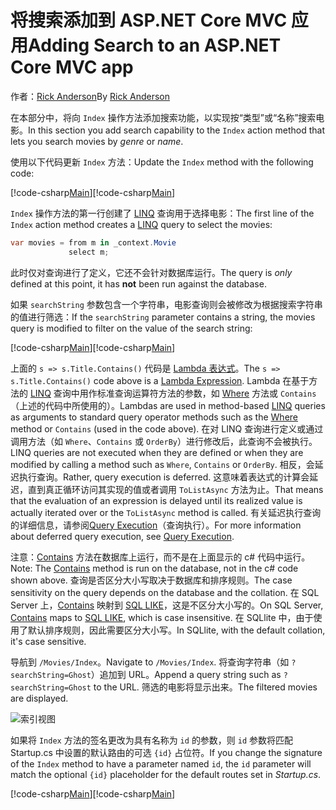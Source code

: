 # <a name="adding-search-to-an-aspnet-core-mvc-app"></a><span data-ttu-id="bfdc4-101">将搜索添加到 ASP.NET Core MVC 应用</span><span class="sxs-lookup"><span data-stu-id="bfdc4-101">Adding Search to an ASP.NET Core MVC app</span></span>

<span data-ttu-id="bfdc4-102">作者：[Rick Anderson](https://twitter.com/RickAndMSFT)</span><span class="sxs-lookup"><span data-stu-id="bfdc4-102">By [Rick Anderson](https://twitter.com/RickAndMSFT)</span></span>

<span data-ttu-id="bfdc4-103">在本部分中，将向 `Index` 操作方法添加搜索功能，以实现按“类型”或“名称”搜索电影。</span><span class="sxs-lookup"><span data-stu-id="bfdc4-103">In this section you add search capability to the `Index` action method that lets you search movies by *genre* or *name*.</span></span>

<span data-ttu-id="bfdc4-104">使用以下代码更新 `Index` 方法：</span><span class="sxs-lookup"><span data-stu-id="bfdc4-104">Update the `Index` method with the following code:</span></span>
<!--
[!code-html[Main](../../tutorials/first-mvc-app/start-mvc/sample/MvcMovie/Views/Shared/_Layout.cshtml?highlight=7,31)]
-->

<span data-ttu-id="bfdc4-105">[!code-csharp[Main](../../tutorials/first-mvc-app/start-mvc/sample/MvcMovie/Controllers/MoviesController.cs?name=snippet_1stSearch)]</span><span class="sxs-lookup"><span data-stu-id="bfdc4-105">[!code-csharp[Main](../../tutorials/first-mvc-app/start-mvc/sample/MvcMovie/Controllers/MoviesController.cs?name=snippet_1stSearch)]</span></span>

<span data-ttu-id="bfdc4-106">`Index` 操作方法的第一行创建了 [LINQ](http://msdn.microsoft.com/library/bb397926.aspx) 查询用于选择电影：</span><span class="sxs-lookup"><span data-stu-id="bfdc4-106">The first line of the `Index` action method creates a [LINQ](http://msdn.microsoft.com/library/bb397926.aspx) query to select the movies:</span></span>

```csharp
var movies = from m in _context.Movie
             select m;
```

<span data-ttu-id="bfdc4-107">此时仅对查询进行了定义，它还不会针对数据库运行。</span><span class="sxs-lookup"><span data-stu-id="bfdc4-107">The query is *only* defined at this point, it has **not** been run against the database.</span></span>

<span data-ttu-id="bfdc4-108">如果 `searchString` 参数包含一个字符串，电影查询则会被修改为根据搜索字符串的值进行筛选：</span><span class="sxs-lookup"><span data-stu-id="bfdc4-108">If the `searchString` parameter contains a string, the movies query is modified to filter on the value of the search string:</span></span>

<span data-ttu-id="bfdc4-109">[!code-csharp[Main](../../tutorials/first-mvc-app/start-mvc/sample/MvcMovie/Controllers/MoviesController.cs?name=snippet_SearchNull)]</span><span class="sxs-lookup"><span data-stu-id="bfdc4-109">[!code-csharp[Main](../../tutorials/first-mvc-app/start-mvc/sample/MvcMovie/Controllers/MoviesController.cs?name=snippet_SearchNull)]</span></span>

<span data-ttu-id="bfdc4-110">上面的 `s => s.Title.Contains()` 代码是 [Lambda 表达式](http://msdn.microsoft.com/library/bb397687.aspx)。</span><span class="sxs-lookup"><span data-stu-id="bfdc4-110">The `s => s.Title.Contains()` code above is a [Lambda Expression](http://msdn.microsoft.com/library/bb397687.aspx).</span></span> <span data-ttu-id="bfdc4-111">Lambda 在基于方法的 [LINQ](http://msdn.microsoft.com/library/bb397926.aspx) 查询中用作标准查询运算符方法的参数，如 [Where](http://msdn.microsoft.com/library/system.linq.enumerable.where.aspx) 方法或 `Contains`（上述的代码中所使用的）。</span><span class="sxs-lookup"><span data-stu-id="bfdc4-111">Lambdas are used in method-based [LINQ](http://msdn.microsoft.com/library/bb397926.aspx) queries as arguments to standard query operator methods such as the [Where](http://msdn.microsoft.com/library/system.linq.enumerable.where.aspx) method or `Contains` (used in the code above).</span></span> <span data-ttu-id="bfdc4-112">在对 LINQ 查询进行定义或通过调用方法（如  `Where`、`Contains` 或 `OrderBy`）进行修改后，此查询不会被执行。</span><span class="sxs-lookup"><span data-stu-id="bfdc4-112">LINQ queries are not executed when they are defined or when they are modified by calling a method such as `Where`, `Contains`  or `OrderBy`.</span></span> <span data-ttu-id="bfdc4-113">相反，会延迟执行查询。</span><span class="sxs-lookup"><span data-stu-id="bfdc4-113">Rather, query execution is deferred.</span></span>  <span data-ttu-id="bfdc4-114">这意味着表达式的计算会延迟，直到真正循环访问其实现的值或者调用 `ToListAsync` 方法为止。</span><span class="sxs-lookup"><span data-stu-id="bfdc4-114">That means that the evaluation of an expression is delayed until its realized value is actually iterated over or the `ToListAsync` method is called.</span></span> <span data-ttu-id="bfdc4-115">有关延迟执行查询的详细信息，请参阅[Query Execution](http://msdn.microsoft.com/library/bb738633.aspx)（查询执行）。</span><span class="sxs-lookup"><span data-stu-id="bfdc4-115">For more information about deferred query execution, see [Query Execution](http://msdn.microsoft.com/library/bb738633.aspx).</span></span>

<span data-ttu-id="bfdc4-116">注意：[Contains](http://msdn.microsoft.com/library/bb155125.aspx) 方法在数据库上运行，而不是在上面显示的 c# 代码中运行。</span><span class="sxs-lookup"><span data-stu-id="bfdc4-116">Note: The [Contains](http://msdn.microsoft.com/library/bb155125.aspx) method is run on the database, not in the c# code shown above.</span></span> <span data-ttu-id="bfdc4-117">查询是否区分大小写取决于数据库和排序规则。</span><span class="sxs-lookup"><span data-stu-id="bfdc4-117">The case sensitivity on the query depends on the database and the collation.</span></span> <span data-ttu-id="bfdc4-118">在 SQL Server 上，[Contains](http://msdn.microsoft.com/library/bb155125.aspx) 映射到 [SQL LIKE](http://msdn.microsoft.com/library/ms179859.aspx)，这是不区分大小写的。</span><span class="sxs-lookup"><span data-stu-id="bfdc4-118">On SQL Server, [Contains](http://msdn.microsoft.com/library/bb155125.aspx) maps to [SQL LIKE](http://msdn.microsoft.com/library/ms179859.aspx), which is case insensitive.</span></span> <span data-ttu-id="bfdc4-119">在 SQLlite 中，由于使用了默认排序规则，因此需要区分大小写。</span><span class="sxs-lookup"><span data-stu-id="bfdc4-119">In SQLlite, with the default collation, it's case sensitive.</span></span>

<span data-ttu-id="bfdc4-120">导航到 `/Movies/Index`。</span><span class="sxs-lookup"><span data-stu-id="bfdc4-120">Navigate to `/Movies/Index`.</span></span> <span data-ttu-id="bfdc4-121">将查询字符串（如 `?searchString=Ghost`）追加到 URL。</span><span class="sxs-lookup"><span data-stu-id="bfdc4-121">Append a query string such as `?searchString=Ghost` to the URL.</span></span> <span data-ttu-id="bfdc4-122">筛选的电影将显示出来。</span><span class="sxs-lookup"><span data-stu-id="bfdc4-122">The filtered movies are displayed.</span></span>

![索引视图](../../tutorials/first-mvc-app/search/_static/ghost.png)

<span data-ttu-id="bfdc4-124">如果将 `Index` 方法的签名更改为具有名称为 `id` 的参数，则 `id` 参数将匹配 Startup.cs 中设置的默认路由的可选 `{id}` 占位符。</span><span class="sxs-lookup"><span data-stu-id="bfdc4-124">If you change the signature of the `Index` method to have a parameter named `id`, the `id` parameter will match the optional `{id}` placeholder for the default routes set in *Startup.cs*.</span></span>

<span data-ttu-id="bfdc4-125">[!code-csharp[Main](../../tutorials/first-mvc-app/start-mvc/sample/MvcMovie/Startup.cs?highlight=5&name=snippet_1)]</span><span class="sxs-lookup"><span data-stu-id="bfdc4-125">[!code-csharp[Main](../../tutorials/first-mvc-app/start-mvc/sample/MvcMovie/Startup.cs?highlight=5&name=snippet_1)]</span></span>